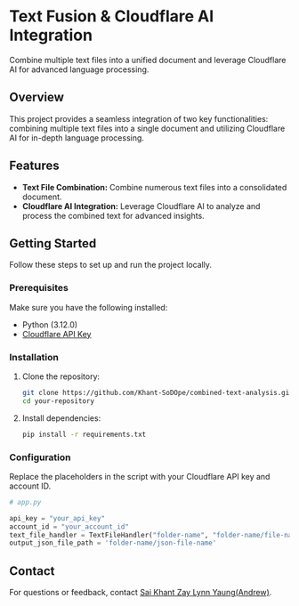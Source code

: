 # Text Fusion & Cloudflare AI Integration

Combine multiple text files into a unified document and leverage Cloudflare AI for advanced language processing.

## Overview

This project provides a seamless integration of two key functionalities: combining multiple text files into a single document and utilizing Cloudflare AI for in-depth language processing.

## Features

- **Text File Combination:** Combine numerous text files into a consolidated document.
- **Cloudflare AI Integration:** Leverage Cloudflare AI to analyze and process the combined text for advanced insights.

## Getting Started

Follow these steps to set up and run the project locally.

### Prerequisites

Make sure you have the following installed:

- Python (3.12.0)
- [Cloudflare API Key](https://developers.cloudflare.com/api)

### Installation

1. Clone the repository:

    ```bash
    git clone https://github.com/Khant-SoDOpe/combined-text-analysis.git
    cd your-repository
    ```

2. Install dependencies:

    ```bash
    pip install -r requirements.txt
    ```

### Configuration

Replace the placeholders in the script with your Cloudflare API key and account ID.

```python
# app.py

api_key = "your_api_key"
account_id = "your_account_id"
text_file_handler = TextFileHandler("folder-name", "folder-name/file-name", number-of-folders)
output_json_file_path = 'folder-name/json-file-name'
```

## Contact

For questions or feedback, contact [Sai Khant Zay Lynn Yaung(Andrew)](mailto:khantzay.ly@gmail.com).
